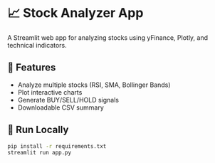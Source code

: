 # 📈 Stock Analyzer App

A Streamlit web app for analyzing stocks using yFinance, Plotly, and technical indicators.

## 🔧 Features

- Analyze multiple stocks (RSI, SMA, Bollinger Bands)
- Plot interactive charts
- Generate BUY/SELL/HOLD signals
- Downloadable CSV summary

## 🚀 Run Locally

```bash
pip install -r requirements.txt
streamlit run app.py
